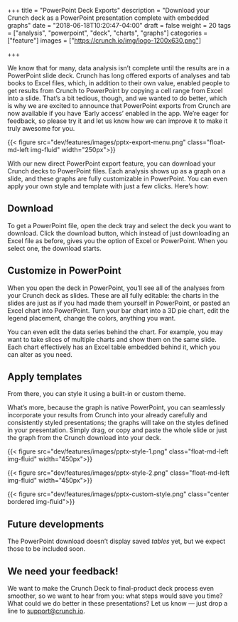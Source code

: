 +++
title = "PowerPoint Deck Exports"
description = "Download your Crunch deck as a PowerPoint presentation complete with embedded graphs"
date = "2018-06-18T10:20:47-04:00"
draft = false
weight = 20
tags = ["analysis", "powerpoint", "deck", "charts", "graphs"]
categories = ["feature"]
images = ["https://crunch.io/img/logo-1200x630.png"]


+++

We know that for many, data analysis isn’t complete until the results are in a PowerPoint slide deck. Crunch has long offered exports of analyses and tab books to Excel files, which, in addition to their own value, enabled people to get results from Crunch to PowerPoint by copying a cell range from Excel into a slide. That’s a bit tedious, though, and we wanted to do better, which is why we are excited to announce that PowerPoint exports from Crunch are now available if you have ‘Early access’ enabled in the app. We’re eager for feedback, so please try it and let us know how we can improve it to make it truly awesome for you.

{{< figure src="dev/features/images/pptx-export-menu.png" class="float-md-left img-fluid" width="250px">}}

With our new direct PowerPoint export feature, you can download your Crunch decks to PowerPoint files. Each analysis shows up as a graph on a slide, and these graphs are fully customizable in PowerPoint. You can even apply your own style and template with just a few clicks. Here’s how:

## Download

To get a PowerPoint file, open the deck tray and select the deck you want to download. Click the download button, which instead of just downloading an Excel file as before, gives you the option of Excel or PowerPoint. When you select one, the download starts.

## Customize in PowerPoint

When you open the deck in PowerPoint, you’ll see all of the analyses from your Crunch deck as slides. These are all fully editable: the charts in the slides are just as if you had made them yourself in PowerPoint, or pasted an Excel chart into PowerPoint. Turn your bar chart into a 3D pie chart, edit the legend placement, change the colors, anything you want.

You can even edit the data series behind the chart. For example, you may want to take slices of multiple charts and show them on the same slide. Each chart effectively has an Excel table embedded behind it, which you can alter as you need.

## Apply templates
From there, you can style it using a built-in or custom theme.

What’s more, because the graph is native PowerPoint, you can seamlessly incorporate your results from Crunch into your already carefully and consistently styled presentations; the graphs will take on the styles defined in your presentation. Simply drag, or copy and paste the whole slide or just the graph from the Crunch download into your deck.


{{< figure src="dev/features/images/pptx-style-1.png" class="float-md-left img-fluid" width="450px">}}

{{< figure src="dev/features/images/pptx-style-2.png" class="float-md-left img-fluid" width="450px">}}

{{< figure src="dev/features/images/pptx-custom-style.png" class="center bordered img-fluid">}}


## Future developments

The PowerPoint download doesn’t display saved *tables* yet, but we expect those to be included soon.

## We need your feedback!

We want to make the Crunch Deck to final-product deck process even smoother, so we want to hear from you: what steps would save you time? What could we do better in these presentations? Let us know — just drop a line to [support@crunch.io](mailto:support@crunch.io).
